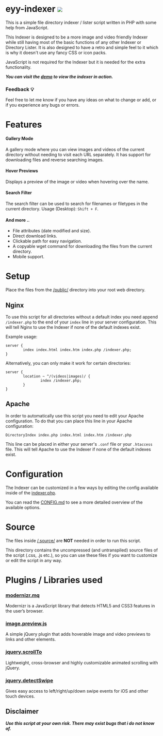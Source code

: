 # eyy-indexer <a href="https://github.com/sixem/eyy-indexer/releases"><img src="https://img.shields.io/badge/version-1.1.4-brightgreen.svg?sanitize=true"></a>

This is a simple file directory indexer / lister script written in PHP with some help from JavaScript.

This Indexer is designed to be a more image and video friendly Indexer while still having most of the basic functions of any other Indexer or Directory Lister. It is also designed to have a retro and simple feel to it which is why it doesn't use any fancy CSS or icon packs.

JavaScript is not required for the Indexer but it is needed for the extra functionality.

***You can visit the [demo](https://five.sh/demo/indexer/) to view the indexer in action.***

### Feedback :bulb:
Feel free to let me know if you have any ideas on what to change or add, or if you experience any bugs or errors.

# Features
#### **Gallery Mode**
A gallery mode where you can view images and videos of the current directory without needing to visit each URL separately. It has support for downloading files and reverse searching images.
#### **Hover Previews**
Displays a preview of the image or video when hovering over the name.
#### **Search Filter**
The search filter can be used to search for filenames or filetypes in the current directory. Usage (Desktop): `Shift + F`.
#### **And more ..**
+ File attributes (date modified and size).
+ Direct download links.
+ Clickable path for easy navigation.
+ A copyable wget command for downloading the files from the current directory.
+ Mobile support.

# Setup
Place the files from the [/public/](https://github.com/sixem/eyy-indexer/blob/master/public/) directory into your root web directory.

## Nginx
To use this script for all directories without a default index you need append `/indexer.php` to the end of your `index` line in your server configuration. This will tell Nginx to use the Indexer if none of the default indexes exist.

Example usage:
```
server {
        index index.html index.htm index.php /indexer.php;
}

```
Alternatively, you can only make it work for certain directories:
```
server {
        location ~ ^/(videos|images)/ {
                index /indexer.php;
        }
}

```
## Apache
In order to automatically use this script you need to edit your Apache configuration. To do that you can place this line in your Apache configuration:

```
DirectoryIndex index.php index.html index.htm /indexer.php
```

This line can be placed in either your server's `.conf` file or your `.htaccess` file. This will tell Apache to use the Indexer if none of the default indexes exist.

# Configuration
The Indexer can be customized in a few ways by editing the config available inside of the [indexer.php](https://github.com/sixem/eyy-indexer/blob/master/public/indexer.php).

You can read the [CONFIG.md](https://github.com/sixem/eyy-indexer/blob/master/CONFIG.md) to see a more detailed overview of the available options.

# Source
The files inside [/.source/](https://github.com/sixem/eyy-indexer/blob/master/.source/) are **NOT** needed in order to run this script.

This directory contains the uncompressed (and untranspiled) source files of the script (.css, .js etc.), so you can use these files if you want to customize or edit the script in any way.

# Plugins / Libraries used
### [modernizr.mq](https://github.com/Modernizr/Modernizr)
Modernizr is a JavaScript library that detects HTML5 and CSS3 features in the user’s browser.

### [image.preview.js](https://github.com/sixem/image.preview.js)
A simple jQuery plugin that adds hoverable image and video previews to links and other elements.

### [jquery.scrollTo](https://github.com/flesler/jquery.scrollTo)
Lightweight, cross-browser and highly customizable animated scrolling with jQuery.

### [jquery.detectSwipe](http://github.com/marcandre/detect_swipe)
Gives easy access to left/right/up/down swipe events for iOS and other touch devices.

## Disclaimer
***Use this script at your own risk. There may exist bugs that i do not know of.***